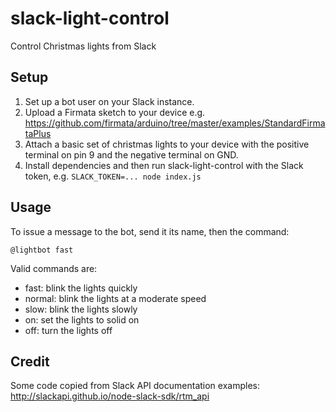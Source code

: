 # slack-light-control
Control Christmas lights from Slack

## Setup

1. Set up a bot user on your Slack instance.
2. Upload a Firmata sketch to your device e.g. https://github.com/firmata/arduino/tree/master/examples/StandardFirmataPlus
3. Attach a basic set of christmas lights to your device with the positive terminal on pin 9 and the negative terminal on GND.
4. Install dependencies and then run slack-light-control with the Slack token, e.g. `SLACK_TOKEN=... node index.js`

## Usage

To issue a message to the bot, send it its name, then the command:

`@lightbot fast`

Valid commands are:
* fast: blink the lights quickly
* normal: blink the lights at a moderate speed
* slow: blink the lights slowly
* on: set the lights to solid on
* off: turn the lights off

## Credit

Some code copied from Slack API documentation examples: http://slackapi.github.io/node-slack-sdk/rtm_api

